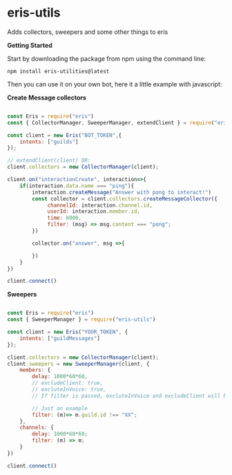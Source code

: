 # eris-utils

Adds collectors, sweepers and some other things to eris

**Getting Started**

Start by downloading the package from npm using the command line:

```
npm install eris-utilities@latest
```

Then you can use it on your own bot, here it a little example with javascript:

**Create Message collectors**

```js

const Eris = require("eris")
const { CollectorManager, SweeperManager, extendClient } = require("eris-utils")

const client = new Eris("BOT_TOKEN",{
    intents: ["guilds"]
});

// extendClient(client) OR:
client.collectors = new CollectorManager(client);

client.on("interactionCreate", interaction=>{
    if(interaction.data.name === "ping"){
        interaction.createMessage("Answer with pong to interact!")
        const collector = client.collectors.createMessageCollector({
             channelId: interaction.channel.id,
             userId: interaction.member.id,
             time: 6000,
             filter: (msg) => msg.content === "pong";
        })

        collector.on("answer", msg =>{

        })
    }
})

client.connect()
```

**Sweepers**

```js

const Eris = require("eris")
const { SweeperManager } = require("eris-utils")

const client = new Eris("YOUR_TOKEN", {
    intents: ["guildMessages"]
});

client.collectors = new CollectorManager(client);
client.sweepers = new SweeperManager(client, {
    members: {
        delay: 1000*60*60,
        // excludeClient: true,
        // excluteInVoice: true,
        // If filter is passed, excluteInVoice and excludeClient will both be ignored

        // Just an example
        filter: (m)=> m.guild.id !== "XX";
    },
    channels: {
        delay: 1000*60*60;
        filter: (m) => m;
    }
})

client.connect()
```